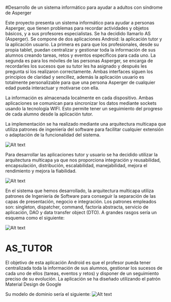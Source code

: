 #Desarrollo de un sistema informático para ayudar a adultos con síndrome de Asperger

Este proyecto presenta un sistema informático para ayudar a personas Asperger, que tienen problemas para recordar actividades y objetos básicos, y a sus profesores especialistas. Se ha decidido llamarlo AS (Asperger). Se compone de dos aplicaciones Android: la aplicación tutor y la aplicación usuario. La primera es para que los profesionales, desde su propia tablet, puedan
centralizar y gestionar toda la información de sus alumnos creando tareas, retos y eventos específicos para cada uno. La segunda es para los móviles de las personas Asperger, se encarga de recordarles los sucesos que su tutor les ha asignado y después les pregunta si los realizaron correctamente. Ambas interfaces siguen los principios de claridad y sencillez, además la aplicación usuario es totalmente personalizable para que una persona Asperger de cualquier edad pueda interactuar y motivarse con ella.

La información es almacenada localmente en cada dispositivo. Ambas aplicaciones se comunican para sincronizar los datos mediante sockets usando la tecnología WIFI. Esto permite tener un seguimiento del progreso de cada alumno desde la aplicación tutor.

La implementación se ha realizado mediante una arquitectura multicapa que utiliza patrones de ingeniería del software para facilitar cualquier extensión o adaptación de la funcionalidad del sistema.

![Alt text](https://lh6.googleusercontent.com/c5OedFqtc1JjvTc8tuSCYMVp0M2rhLT7frm6pa3F0o3DF6lldVLhl9TGWrLBrJ7bGYTJ1wnS4kHnyV8=w1366-h585?raw=true "Esquema general")

Para desarrollar las aplicaciones tutor y usuario se ha decidido utilizar la arquitectura multicapa ya que nos proporciona integración y reusabilidad, encapsulación, distribución, escalabilidad, manejabilidad, mejora el rendimiento y mejora la fiabilidad.

![Alt text](https://lh6.googleusercontent.com/2Oa-oepDdh7D-Hry7HCjPcvQVKwzt8mlQiygKgg84SYxNnI64f6as-unihLs1__N-70t3xhpZYvlTFo=w1366-h585?raw=true )

En el sistema que hemos desarrollado, la arquitectura multicapa utiliza patrones de Ingeniería de Software para conseguir la separación de las capas de presentación, negocio e integración. Los patrones empleados son: singleton, dispatcher, command, factoría abstracta, servicio de aplicación, DAO y data transfer object (DTO).
A grandes rasgos sería un esquema como el siguiente: 

![Alt text](https://lh3.googleusercontent.com/nLER0jUM9o__zXHXgZ2q6eYsHEBqlPSKC0EXZkNX_g8tnGYxcAEPHbiFuISKeFNAJ5B4bQfQRMnW8H8=w1366-h585?raw=true )

# AS_TUTOR
El objetivo de esta aplicación Android es que el profesor pueda tener centralizada toda la información de sus alumnos, gestionar los sucesos de cada uno de ellos (tareas, eventos y retos) y disponer de un seguimiento preciso de su evolución. La aplicación se ha diseñado utilizando el patrón Material Design de Google


Su modelo de dominio sería el siguiente: 
![Alt text](https://lh5.googleusercontent.com/u9jEvgv0iskTfOStd54NhIrHs1P0pYyMaHSYbftCE_Pg_pr6EAoALrOOpVaANZbOmMaF2cgH2qoicxk=w1366-h585-rw?raw=true "BDD Tutor")
